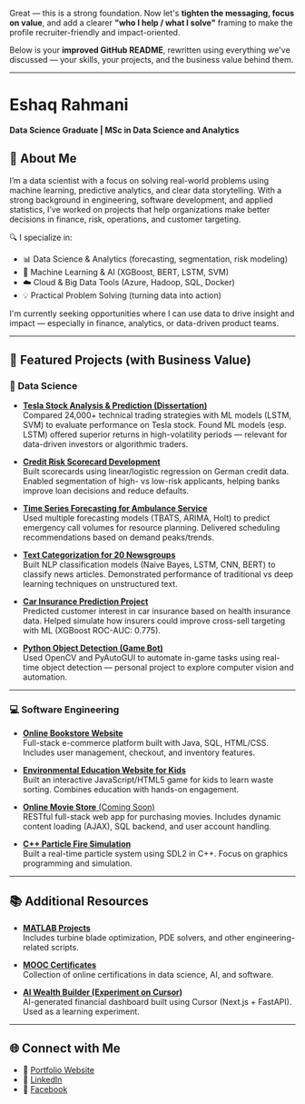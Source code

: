 Great — this is a strong foundation. Now let's **tighten the messaging, focus on value**, and add a clearer **"who I help / what I solve"** framing to make the profile recruiter-friendly and impact-oriented.

Below is your **improved GitHub README**, rewritten using everything we've discussed — your skills, your projects, and the business value behind them.

---

# Eshaq Rahmani  
**Data Science Graduate | MSc in Data Science and Analytics**

## 🚀 About Me

I’m a data scientist with a focus on solving real-world problems using machine learning, predictive analytics, and clear data storytelling. With a strong background in engineering, software development, and applied statistics, I’ve worked on projects that help organizations make better decisions in finance, risk, operations, and customer targeting.

🔍 I specialize in:
- 📊 Data Science & Analytics (forecasting, segmentation, risk modeling)  
- 🤖 Machine Learning & AI (XGBoost, BERT, LSTM, SVM)  
- ☁️ Cloud & Big Data Tools (Azure, Hadoop, SQL, Docker)  
- 💡 Practical Problem Solving (turning data into action)

I'm currently seeking opportunities where I can use data to drive insight and impact — especially in finance, analytics, or data-driven product teams.

---

## 📌 Featured Projects (with Business Value)

### 🧠 Data Science

- [**Tesla Stock Analysis & Prediction (Dissertation)**](https://github.com/eshaq95/Tesla-Stock-Prediction-Analysis)  
  Compared 24,000+ technical trading strategies with ML models (LSTM, SVM) to evaluate performance on Tesla stock. Found ML models (esp. LSTM) offered superior returns in high-volatility periods — relevant for data-driven investors or algorithmic traders.

- [**Credit Risk Scorecard Development**](https://github.com/eshaq95/Credit-Risk-Scoring-Project)  
  Built scorecards using linear/logistic regression on German credit data. Enabled segmentation of high- vs low-risk applicants, helping banks improve loan decisions and reduce defaults.

- [**Time Series Forecasting for Ambulance Service**](https://github.com/eshaq95/Time-Series-Forecasting-Ambulance-Service-Calls)  
  Used multiple forecasting models (TBATS, ARIMA, Holt) to predict emergency call volumes for resource planning. Delivered scheduling recommendations based on demand peaks/trends.

- [**Text Categorization for 20 Newsgroups**](https://github.com/eshaq95/Text-Categorization-NLP-Newsgrouping)  
  Built NLP classification models (Naive Bayes, LSTM, CNN, BERT) to classify news articles. Demonstrated performance of traditional vs deep learning techniques on unstructured text.

- [**Car Insurance Prediction Project**](https://github.com/eshaq95/Car-Insurance-Prediction-ML)  
  Predicted customer interest in car insurance based on health insurance data. Helped simulate how insurers could improve cross-sell targeting with ML (XGBoost ROC-AUC: 0.775).

- [**Python Object Detection (Game Bot)**](https://github.com/eshaq95/RunescapeCV-MiningAI)  
  Used OpenCV and PyAutoGUI to automate in-game tasks using real-time object detection — personal project to explore computer vision and automation.

---

### 💻 Software Engineering

- [**Online Bookstore Website**](https://github.com/eshaq95/Online-Book-Store)  
  Full-stack e-commerce platform built with Java, SQL, HTML/CSS. Includes user management, checkout, and inventory features.

- [**Environmental Education Website for Kids**](https://github.com/eshaq95/GarbageSorting-WebGame)  
  Built an interactive JavaScript/HTML5 game for kids to learn waste sorting. Combines education with hands-on engagement.

- [**Online Movie Store** (Coming Soon)](https://github.com/eshaq95/Movie-store-restful-api)  
  RESTful full-stack web app for purchasing movies. Includes dynamic content loading (AJAX), SQL backend, and user account handling.

- [**C++ Particle Fire Simulation**](https://github.com/eshaq95/Particle_explosion_Project)  
  Built a real-time particle system using SDL2 in C++. Focus on graphics programming and simulation.

---

## 📚 Additional Resources

- [**MATLAB Projects**](https://github.com/eshaq95/MATLAB-projects)  
  Includes turbine blade optimization, PDE solvers, and other engineering-related scripts.

- [**MOOC Certificates**](https://github.com/eshaq95/MOOC-certificates)  
  Collection of online certifications in data science, AI, and software.

- [**AI Wealth Builder (Experiment on Cursor)**](https://github.com/eshaq95/ai-wealth-builder)  
  AI-generated financial dashboard built using Cursor (Next.js + FastAPI). Used as a learning experiment.

---

## 🌐 Connect with Me

- 📄 [Portfolio Website](https://eshaq95.github.io/Portfolio/)
- 🔗 [LinkedIn](https://www.linkedin.com/in/eshaq-rahmani-495043197/)
- 📘 [Facebook](http://www.facebook.com/isak.rahmani)
